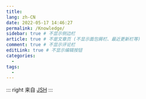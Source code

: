 ```yaml
---
title: 
lang: zh-CN
date: 2022-05-17 14:46:27
permalink: /Knowledge/
sidebar: true # 不显示侧边栏
article: true # 不是文章页 (不显示面包屑栏、最近更新栏等)
comment: true # 不显示评论栏
editLink: true # 不显示编辑按钮
categories: 
  -
tags: 
  - 
---
```



<KnowledgeMenu />

::: right
来自 [JSH](https://gitee.com/jin-shaohui/vuepress)
:::



<Vssue :title="$title" />

